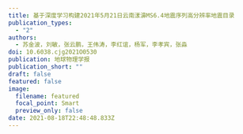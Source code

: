 ```yaml
---
title: 基于深度学习构建2021年5月21日云南漾濞MS6.4地震序列高分辨率地震目录
publication_types:
  - "2"
authors:
  - 苏金波，刘敏，张云鹏，王伟涛，李红谊，杨军，李孝宾，张淼
doi: 10.6038.cjg2021O0530
publication: 地球物理学报
publication_short: ""
draft: false
featured: false
image:
  filename: featured
  focal_point: Smart
  preview_only: false
date: 2021-08-18T22:48:48.833Z
---
```

